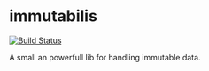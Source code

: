 # immutabilis
[![Build Status](https://travis-ci.org/michbuett/immutabilis.svg?branch=master)](https://travis-ci.org/michbuett/immutabilis)

A small an powerfull lib for handling immutable data.
